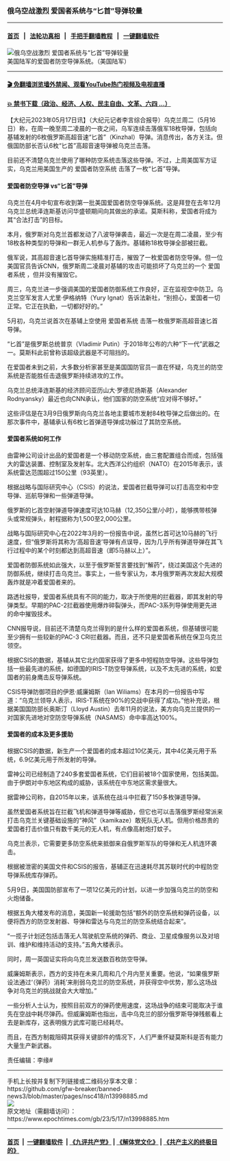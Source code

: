 ### 俄乌空战激烈 爱国者系统与“匕首”导弹较量
------------------------

#### [首页](https://github.com/gfw-breaker/banned-news3/blob/master/README.md) &nbsp;&nbsp;|&nbsp;&nbsp; [法轮功真相](https://github.com/begood0513/basic/blob/master/README.md)  &nbsp;&nbsp;|&nbsp;&nbsp; [手把手翻墙教程](https://github.com/gfw-breaker/guides/wiki)  &nbsp;&nbsp;|&nbsp;&nbsp; [一键翻墙软件](https://github.com/gfw-breaker/nogfw/blob/master/README.md)  



<div><img alt="俄乌空战激烈 爱国者系统与“匕首”导弹较量" class="attachment-djy_600_400 size-djy_600_400 wp-post-image" src="https://i.epochtimes.com/assets/uploads/2021/07/id13064906-Patriot-missile-600x400.jpg"/>
<div class="caption">
 美国陆军的爱国者防空导弹系统。（美国陆军）
</div></div><hr/>

#### [ 🎬  免翻墙浏览墙外禁闻、观看YouTube热门视频及电视直播](https://github.com/gfw-breaker/HelloWorld)

#### [ 💥  禁书下载（政治、经济、人权、民主自由、文革、六四 ...）](https://github.com/gfw-breaker/books/blob/master/README.md)

<div><p>
 【大纪元2023年05月17日讯】（大纪元记者李言综合报导）乌克兰周二（5月16日）称，在周一晚至周二凌晨的一夜之间，乌军连续击落俄军18枚导弹，包括向基辅发射的6枚俄罗斯高超音速“匕首”（Kinzhal）导弹。消息传出，各方关注。但俄国防部长否认6枚“匕首”高超音速导弹被乌克兰击落。
</p>
<p>
 目前还不清楚乌克兰使用了哪种防空系统击落这些导弹。不过，上周美国军方证实，乌克兰用美国生产的
 <ok href="https://www.epochtimes.com/gb/tag/%E7%88%B1%E5%9B%BD%E8%80%85%E9%98%B2%E7%A9%BA%E7%B3%BB%E7%BB%9F.html">
  爱国者防空系统
 </ok>
 击落了一枚“匕首”导弹。
</p>
<h4>
 爱国者防空导弹 vs“匕首”导弹
</h4>
<p>
 乌克兰在4月中旬宣布收到第一批美国爱国者防空导弹系统。这是拜登在去年12月乌克兰总统泽连斯基访问华盛顿期间向其做出的承诺。莫斯科称，爱国者将成为其“合法打击”的目标。
</p>
<p>
 本月，俄罗斯对乌克兰首都发动了八波导弹袭击，最近一次是在周二凌晨，至少有18枚各种类型的导弹和一群无人机参与了轰炸。基辅称18枚导弹全部被拦截。
</p>
<p>
 俄军说，其高超音速匕首导弹实施精准打击，摧毁了一枚爱国者防空导弹。但一位美国官员告诉CNN，俄罗斯周二凌晨对基辅的攻击可能损坏了乌克兰的一个
 <ok href="https://www.epochtimes.com/gb/tag/%E7%88%B1%E5%9B%BD%E8%80%85%E7%B3%BB%E7%BB%9F.html">
  爱国者系统
 </ok>
 ，但并没有摧毁它。
</p>
<p>
 周三，乌克兰进一步强调美国的爱国者防御系统工作良好，正在监视空中防卫。乌克兰空军发言人尤里‧伊格纳特（Yury Ignat）告诉法新社，“别担心，爱国者一切正常。它正在执勤，一切都好好的。”
</p>
<p>
 5月初，乌克兰说首次在基辅上空使用
 <ok href="https://www.epochtimes.com/gb/tag/%E7%88%B1%E5%9B%BD%E8%80%85%E7%B3%BB%E7%BB%9F.html">
  爱国者系统
 </ok>
 击落一枚俄罗斯高超音速匕首导弹。
</p>
<p>
 “匕首”是俄罗斯总统普京（Vladimir Putin）于2018年公布的六种“下一代”武器之一。莫斯科此前曾称该超级武器是不可阻挡的。
</p>
<p>
 在爱国者未到之前，大多数分析家甚至是美国国防官员一直在怀疑，乌克兰的防空系统是否能胜任击退俄罗斯持续进攻的工作。
</p>
<p>
 乌克兰总统泽连斯基的经济顾问亚历山大‧罗德尼扬斯基（Alexander Rodnyansky）最近也向CNN承认，他们国家的防空系统“应对得不够好。”
</p>
<p>
 这些评估是在3月9日俄罗斯向乌克兰各地主要城市发射84枚导弹之后做出的。在那次事件中，基辅承认有6枚匕首弹道导弹成功躲过了其防空系统。
</p>
<h4>
 爱国者系统如何工作
</h4>
<p>
 由雷神公司设计出品的爱国者是一个移动防空系统，由三套配置组合而成，包括强大的雷达装置、控制室及发射车。北大西洋公约组织（NATO）在2015年表示，该系统雷达范围超过150公里（93英里）。
</p>
<p>
 根据战略与国际研究中心（CSIS）的说法，爱国者拦截导弹可以打击高空和中空导弹、巡航导弹和一些弹道导弹。
</p>
<p>
 俄罗斯的匕首空射弹道导弹速度可达10马赫（12,350公里/小时），能够携带核弹头或常规弹头，射程据称为1,500至2,000公里。
</p>
<p>
 战略与国际研究中心在2022年3月的一份报告中说，虽然匕首可达10马赫的飞行速度，但“俄罗斯将其称为‘高超音速’导弹有点误导，因为几乎所有弹道导弹在其飞行过程中的某个时刻都达到高超音速（即5马赫以上）”。
</p>
<p>
 爱国者防御系统如此强大，以至于俄罗斯誓言要找到“解药”，绕过美国这个先进的防御系统，继续打击乌克兰。事实上，一些专家认为，本月俄罗斯再次发起大规模轰炸就是冲着爱国者来的。
</p>
<p>
 路透社报导，爱国者系统具有不同的能力，取决于所使用的拦截器，即其发射的导弹类型。早期的PAC-2拦截器使用爆炸碎裂弹头，而PAC-3系列导弹使用更先进的命中摧毁技术。
</p>
<p>
 CNN报导说，目前还不清楚乌克兰得到的是什么样的爱国者系统，但基辅很可能至少拥有一些较新的PAC-3 CRI拦截器。而且，还不只是爱国者系统在保卫乌克兰领空。
</p>
<p>
 根据CSIS的数据，基辅从其它北约国家获得了更多中短程防空导弹。这些导弹包括一些最先进的系统，如德国的IRIS-T防空导弹系统，以及不太先进的系统，如爱国者的前身鹰击反导弹系统。
</p>
<p>
 CSIS导弹防御项目的伊恩‧威廉姆斯（Ian Wiliams）在本月的一份报告中写道：“乌克兰领导人表示，IRIS-T系统在90%的交战中获得了成功。”他补充说，根据美国国防部长奥斯汀（Lloyd Austin）去年11月的说法，美方向乌克兰提供的一对国家先进地对空防空导弹系统（NASAMS）命中率高达100%。
</p>
<h4>
 爱国者的成本及更多援助
</h4>
<p>
 根据CSIS的数据，新生产一个爱国者的成本超过10亿美元，其中4亿美元用于系统，6.9亿美元用于所发射的导弹。
</p>
<p>
 雷神公司已经制造了240多套爱国者系统，它们目前被18个国家使用，包括美国。由于伊朗对中东地区构成的威胁，该系统在中东地区需求量很大。
</p>
<p>
 据雷神公司称，自2015年以来，该系统在战斗中拦截了150多枚弹道导弹。
</p>
<p>
 虽然爱国者系统旨在拦截飞机和弹道导弹等威胁，但它也可以击落俄罗斯经常派来打击乌克兰关键基础设施的“神风”（kamikaze）敢死队无人机。但用价格昂贵的爱国者打击价值只有数千美元的无人机，有点像高射炮打蚊子。
</p>
<p>
 乌克兰表示，它需要更多防空系统来抵御来自俄罗斯军队的导弹和无人机连环袭击。
</p>
<p>
 根据被泄密的美国文件和CSIS的报告，基辅正在迅速耗尽其苏联时代的中程防空导弹系统库存弹药。
</p>
<p>
 5月9日，美国国防部宣布了一项12亿美元的计划，以进一步加强乌克兰的防空和火炮储备。
</p>
<p>
 根据五角大楼发布的消息，美国新一轮援助包括“额外的防空系统和弹药设备，以便将西方的防空发射器、导弹和雷达与乌克兰的防空系统结合起来”。
</p>
<p>
 “一揽子计划还包括击落无人驾驶航空系统的弹药、商业、卫星成像服务以及对培训、维护和维持活动的支持。”五角大楼表示。
</p>
<p>
 同时，周一英国证实将向乌克兰发送数百枚防空导弹。
</p>
<p>
 威廉姆斯表示，西方的支持在未来几周和几个月内至关重要。他说，“如果俄罗斯设法通过‘（弹药）消耗’来削弱乌克兰的防空系统，并获得空中优势，那么这场战争对乌克兰的挑战就会大大增加。”
</p>
<p>
 一些分析人士认为，按照目前双方的弹药使用速度，这场战争的结束可能取决于谁先在空战中耗尽弹药。但威廉姆斯也指出，击中乌克兰的部分俄罗斯导弹残骸看上去是新库存，这表明俄方武库可能已经耗尽。
</p>
<p>
 而且，在西方制裁阻碍其获得关键部件的情况下，人们严重怀疑莫斯科是否有能力大量生产新武器。
</p>
<p>
 责任编辑：李缘#
</p>
<div id="gtx-anchor" style="position: absolute; visibility: hidden; left: 220.461px; top: 1440.48px; width: 97px; height: 18px;">
</div>
</div>
<hr/>
手机上长按并复制下列链接或二维码分享本文章：<br/>
https://github.com/gfw-breaker/banned-news3/blob/master/pages/nsc418/n13998885.md <br/>
<a href='https://github.com/gfw-breaker/banned-news3/blob/master/pages/nsc418/n13998885.md'><img src='https://github.com/gfw-breaker/banned-news3/blob/master/pages/nsc418/n13998885.md.png'/></a> <br/>
原文地址（需翻墙访问）：https://www.epochtimes.com/gb/23/5/17/n13998885.htm


------------------------
#### [首页](https://github.com/gfw-breaker/banned-news3/blob/master/README.md) &nbsp;|&nbsp; [一键翻墙软件](https://github.com/gfw-breaker/nogfw/blob/master/README.md) &nbsp;| [《九评共产党》](https://github.com/gfw-breaker/9ping.md/blob/master/README.md#九评之一评共产党是什么) | [《解体党文化》](https://github.com/gfw-breaker/jtdwh.md/blob/master/README.md) | [《共产主义的终极目的》](https://github.com/gfw-breaker/gczydzjmd.md/blob/master/README.md)


<img src='http://gfw-breaker.win/banned-news3/pages/nsc418/n13998885.md' width='0px' height='0px'/>